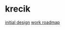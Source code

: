 # krecik

[initial design](https://www.notion.so/J-zyk-Krecik-0f9bda10f1614f2794dd7edd1f46e91f)
[work roadmap](https://www.notion.so/Roadmap-41cce8ef907440e7b4abf18b258c1fe0)
